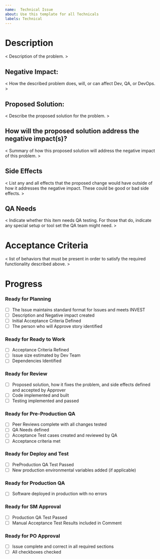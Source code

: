 ```yaml
---
name:  Technical Issue
about: Use this template for all Technicals
labels: Technical
---
```


# Description

< Description of the problem. >

## Negative Impact:

< How the described problem does, will, or can affect Dev, QA, or DevOps. >

## Proposed Solution:

< Describe the proposed solution for the problem. >

## How will the proposed solution address the negative impact(s)?

< Summary of how this proposed solution will address the negative impact of this problem. >

## Side Effects

< List any and all effects that the proposed change would have outside of how it addresses the negative impact. These could be good or bad side effects. >

## QA Needs

< Indicate whether this item needs QA testing. For those that do, indicate any special setup or tool set the QA team might need. >

# Acceptance Criteria
< list of behaviors that must be present in order to satisfy the required functionality described above. >

# Progress
### Ready for Planning
- [ ] The Issue maintains standard format for Issues and meets INVEST
- [ ] Description and Negative impact created
- [ ] Initial Acceptance Criteria Defined
- [ ] The person who will Approve story identified

### Ready for Ready to Work
- [ ] Acceptance Criteria Refined
- [ ] Issue size estimated by Dev Team
- [ ] Dependencies Identified

### Ready for Review
- [ ] Proposed solution, how it fixes the problem, and side effects defined and accepted by Approver
- [ ] Code implemented and built
- [ ] Testing implemented and passed

### Ready for Pre-Production QA
- [ ] Peer Reviews complete with all changes tested
- [ ] QA Needs defined
- [ ] Acceptance Test cases created and reviewed by QA
- [ ] Acceptance criteria met

### Ready for Deploy and Test
- [ ] PreProduction QA Test Passed
- [ ] New production environmental variables added (if applicable)
 
### Ready for Production QA
- [ ] Software deployed in production with no errors

### Ready for SM Approval
- [ ] Production QA Test Passed
- [ ] Manual Acceptance Test Results included in Comment

### Ready for PO Approval
- [ ] Issue complete and correct in all required sections
- [ ] All checkboxes checked
